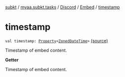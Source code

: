 [subkt](../../../index.md) / [myaa.subkt.tasks](../../index.md) / [Discord](../index.md) / [Embed](index.md) / [timestamp](./timestamp.md)

# timestamp

`val timestamp: `[`Property`](https://docs.gradle.org/current/javadoc/org/gradle/api/provider/Property.html)`<`[`ZonedDateTime`](https://docs.oracle.com/javase/9/docs/api/java/time/ZonedDateTime.html)`>` [(source)](https://github.com/Myaamori/SubKt/blob/0.1.13/src/main/kotlin/myaa/subkt/tasks/discordtask.kt#L271)

Timestamp of embed content.

**Getter**

Timestamp of embed content.

